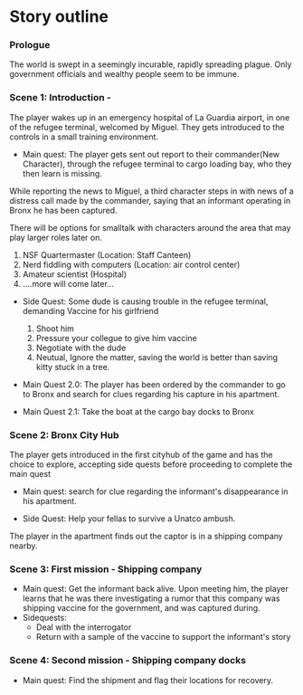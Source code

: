 Story outline
====

### Prologue
The world is swept in a seemingly incurable, rapidly spreading plague.
Only government officials and wealthy people seem to be immune.

### Scene 1: Introduction - 
The player wakes up in an emergency hospital of La Guardia airport, in one of the refugee terminal, welcomed by Miguel.
They gets introduced to the controls in a small training environment.

- Main quest: The player gets sent out report to their commander(New Character), through the refugee terminal to cargo 
loading bay, who they then learn is missing.

While reporting the news to Miguel, a third character steps in with news of a distress call made by the commander, 
saying that an informant operating in Bronx he has been captured.

There will be options for smalltalk with characters around the area that may play larger roles later on.
  1. NSF Quartermaster (Location: Staff Canteen)
  2. Nerd fiddling with computers (Location: air control center)
  3. Amateur scientist (Hospital)
  4. ....more will come later... 

- Side Quest: Some dude is causing trouble in the refugee terminal, demanding Vaccine for his girlfriend
  1. Shoot him
  2. Pressure your collegue to give him vaccine 
  3. Negotiate with the dude
  4. Neutual, Ignore the matter, saving the world is better than saving kitty stuck in a tree.

- Main Quest 2.0: The player has been ordered by the commander to go to Bronx and search for clues regarding his capture in his apartment.

- Main Quest 2.1: Take the boat at the cargo bay docks to Bronx

### Scene 2: Bronx City Hub
The player gets introduced in the first cityhub of the game and has the choice to explore, accepting 
side quests before proceeding to complete the main quest

- Main quest: search for clue regarding the informant's disappearance in his apartment.

- Side Quest: Help your fellas to survive a Unatco ambush.

The player in the apartment finds out the captor is in a shipping company nearby. 


### Scene 3: First mission - Shipping company
- Main quest: Get the informant back alive. Upon meeting him, the player learns that he was there investigating a rumor that this company was shipping vaccine for the government, and was captured during.
- Sidequests:
  - Deal with the interrogator
  - Return with a sample of the vaccine to support the informant's story

### Scene 4: Second mission - Shipping company docks
- Main quest: Find the shipment and flag their locations for recovery.
